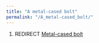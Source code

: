 ```yaml
---
title: "A metal-cased bolt"
permalink: "/A_metal-cased_bolt/"
---
```


1.  REDIRECT [Metal-cased bolt](Metal-cased_bolt "wikilink")